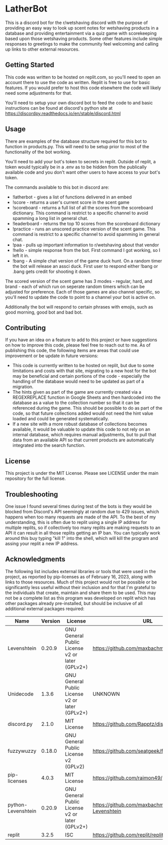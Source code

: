 # LatherBot

This is a discord bot for the r/wetshaving discord with the purpose of providing an easy way to look up scent notes for wetshaving products in a database and providing entertainment via a quiz game with scorekeeping based upon those wetshaving products. Some other features include simple responses to greetings to make the community feel welcoming and calling up links to other external resources.

## Getting Started
This code was written to be hosted on replit.com, so you'll need to open an account there to use the code as written. Replit is free to use for basic features. If you would prefer to host this code elsewhere the code will likely need some adjustments for that.

You'll need to setup your own discord bot to feed the code to and basic instructions can be found at discord's python site at https://discordpy.readthedocs.io/en/stable/discord.html


## Usage
There are examples of the database structure required for this bot to function in products.py. This will need to be setup prior to most of the functionality of the bot working.

You'll need to add your bot's token to secrets in replit. Outside of replit, a token would typically be in a .env as to be hidden from the publically available code and you don't want other users to have access to your bot's token. 

The commands available to this bot in discord are:
- !latherbot - gives a list of functions delivered in an embed
- !score - returns a user's current score in the scent game
- !scoreboard - returns a full list of all the scores from the scoreboard dictionary. This command is restrict to a specific channel to avoid spamming a long list in general chat.
- !leaderboard - returns the top 10 scores from the scoreboard dictionary
- !practice - runs an unscored practice version of the scent game. This command is restrict to a specific channel to avoid spamming in general chat.
- !paa - pulls up important information to r/wetshaving about that vendor
- !hello - simple response from the bot. First command I got working, so I left it in.
- !bang - A simple chat version of the game duck hunt. On a random timer the bot will release an assci duck. First user to respond either !bang or .bang gets credit for shooting it down.

The scored version of the scent game has 3 modes - regular, hard, and brand - each of which run on seperate random timers which can be adjusted for preference. Each of those games are also channel specific, so you'll need to update the code to point to a channel your bot is active on. 

Additionally the bot will respond to certain phrases with emojis, such as good morning, good bot and bad bot.

## Contributing
If you have an idea on a feature to add to this project or have suggestions on how to improve this code, please feel free to reach out to me. As of publishing this code, the following items are areas that could use improvement or be update in future versions:
- This code is currently written to be hosted on replit, but due to some limitations and costs with that site, migrating to a new host for the bot may be beneficial and certain portions of the code - especially the handling of the database would need to be updated as part of a migration.
- The hints given as part of the game are currently created via a REGEXREPLACE function in Google Sheets and then hardcoded into the database as a value to the collection number so that it can be referenced during the game. This should be possible to do as part of the code, so that future collections added would not need the hint value loaded and could be generated systematically.
- If a new site with a more robust database of collections becomes available, it would be valuable to update this code to not rely on an internal database, which requires manual adjustments, but to pull that data from an available API so that current products are automatically integrated into the search function.

## License
This project is under the MIT License. Please see LICENSE under the main repository for the full license. 

## Troubleshooting
One issue I found several times during test of the bots is they would be blocked from Discord's API seemingly at random due to 429 issues, which happens when too many requests are made of the API. To the best of my understanding, this is often due to replit using a single IP address for multiple replits, so if collectively too many replits are making requests to an API it can result in all those replits getting an IP ban. You can typically work around this buy typing "kill 1" into the shell, which will kill the program and assing your replit a new IP address.

## Acknowledgments
The following list includes external libraries or tools that were used in the project, as reported by pip-licenses as of February 16, 2023, along with links to those resources. Much of this project would not be possible or be significantly less useful without their inclusion and for that I'm grateful to the individuals that create, maintain and share them to be used. This may not be a complete list as this program was developed on replit which has other packages already pre-installed, but should be inclusive of all additional external packages required:

| Name                     | Version     | License                                                 | URL                                                  |
|--------------------------|-------------|---------------------------------------------------------|------------------------------------------------------|
| Levenshtein              | 0.20.9      | GNU General Public License v2 or later (GPLv2+)         | https://github.com/maxbachmann/Levenshtein           |
| Unidecode                | 1.3.6       | GNU General Public License v2 or later (GPLv2+)         | UNKNOWN                                              |
| discord.py               | 2.1.0       | MIT License                                             | https://github.com/Rapptz/discord.py                 | 
| fuzzywuzzy               | 0.18.0      | GNU General Public License v2 (GPLv2)                   | https://github.com/seatgeek/fuzzywuzzy               |
| pip-licenses             | 4.0.3       | MIT License                                             | https://github.com/raimon49/pip-licenses             |
| python-Levenshtein       | 0.20.9      | GNU General Public License v2 or later (GPLv2+)         | https://github.com/maxbachmann/python-Levenshtein    |
| replit                   | 3.2.5       | ISC                                                     | https://github.com/replit/replit-py                  |

